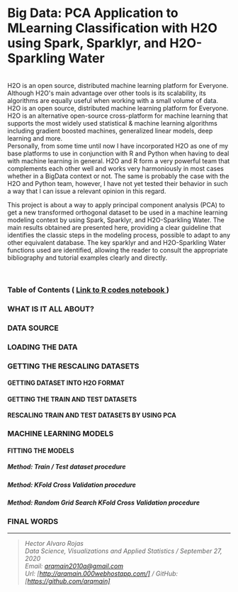 # Big Data: PCA Application to MLearning Classification with H2O using Spark, Sparklyr, and H2O-Sparkling Water

<br>
H2O is an open source, distributed machine learning platform for Everyone. Although H2O's main advantage over other tools is its scalability, its algorithms are equally useful when working with a small volume of data. H2O is an open source, distributed machine learning platform for Everyone. H2O is an alternative open-source cross-platform for machine learning that supports the most widely used statistical & machine learning algorithms including gradient boosted machines, generalized linear models, deep learning and more.
<br>
Personally, from some time until now I have incorporated H2O as one of my base platforms to use in conjunction with R and Python when having to deal with machine learning in general. H2O and R form a very powerful team that complements each other well and works very harmoniously in most cases whether in a BigData context or not. The same is probably the case with the H2O and Python team, however, I have not yet tested their behavior in such a way that I can issue a relevant opinion in this regard.

This project is about a way to apply principal component analysis (PCA) to get a new transformed orthogonal dataset to be used in a machine learning modeling context by using Spark, Sparklyr, and H2O-Sparkling Water. The main results obtained are presented here, providing a clear guideline that identifies the classic steps in the modeling process, possible to adapt to any other equivalent database. The key sparklyr and and H2O-Sparkling Water functions used are identified, allowing the reader to consult the appropriate bibliography and tutorial examples clearly and directly.


<br>

### Table of Contents   (  [  Link to R codes notebook ]( https://arqmain.000webhostapp.com/Research/BigData/PCA_MLClassifiers_Sparklyr_H2O/PCA_MLClassifiers_Sparklyr_H2O.html))

### WHAT IS IT ALL ABOUT?
### DATA SOURCE
### LOADING THE DATA
### GETTING THE RESCALING DATASETS
#### GETTING DATASET INTO H2O FORMAT
#### GETTING THE TRAIN AND TEST DATASETS
#### RESCALING TRAIN AND TEST DATASETS BY USING PCA

### MACHINE LEARNING MODELS
#### FITTING THE MODELS
##### Method: Train / Test dataset procedure
##### Method: KFold Cross Validation procedure
##### Method: Random Grid Search KFold Cross Validation procedure

### FINAL WORDS

<hr>

><i>Hector Alvaro Rojas<br>
>Data Science, Visualizations and Applied Statistics / September 27, 2020<br>
>Email: <arqmain2010a@gmail.com> <br>
>Url: [http://arqmain.000webhostapp.com/]   /   GitHub: [https://github.com/arqmain]</i>
